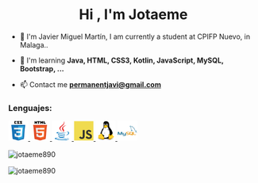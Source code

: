<h1 align="center">Hi , I'm Jotaeme</h1>

- 👋 I'm Javier Miguel Martín, I am currently a student at CPIFP Nuevo, in Malaga..

- 🌱 I'm learning **Java, HTML, CSS3, Kotlin, JavaScript, MySQL, Bootstrap, ...**

- 📫 Contact me **permanentjavi@gmail.com**


<h3 align="left">Lenguajes:</h3>
<p align="left"> <a href="https://www.w3schools.com/css/" target="_blank" rel="noreferrer"> <img src="https://raw.githubusercontent.com/devicons/devicon/master/icons/css3/css3-original-wordmark.svg" alt="css3" width="40" height="40"/> </a> <a href="https://www.w3.org/html/" target="_blank" rel="noreferrer"> <img src="https://raw.githubusercontent.com/devicons/devicon/master/icons/html5/html5-original-wordmark.svg" alt="html5" width="40" height="40"/> </a> <a href="https://www.java.com" target="_blank" rel="noreferrer"> <img src="https://raw.githubusercontent.com/devicons/devicon/master/icons/java/java-original.svg" alt="java" width="40" height="40"/> </a> <a href="https://developer.mozilla.org/en-US/docs/Web/JavaScript" target="_blank" rel="noreferrer"> <img src="https://raw.githubusercontent.com/devicons/devicon/master/icons/javascript/javascript-original.svg" alt="javascript" width="40" height="40"/> </a> <a href="https://www.linux.org/" target="_blank" rel="noreferrer"> <img src="https://raw.githubusercontent.com/devicons/devicon/master/icons/linux/linux-original.svg" alt="linux" width="40" height="40"/> </a> <a href="https://www.mysql.com/" target="_blank" rel="noreferrer"> <img src="https://raw.githubusercontent.com/devicons/devicon/master/icons/mysql/mysql-original-wordmark.svg" alt="mysql" width="40" height="40"/> </a> </p>

<p><img align="center" src="https://github-readme-stats.vercel.app/api?username=jotaeme890&show_icons=true&theme=dark" alt="jotaeme890" /></p>
<p><img align="center" src="https://github-readme-stats.vercel.app/api/top-langs/?username=jotaeme890&layout=compact&theme=dark" alt="jotaeme890" /></p>
